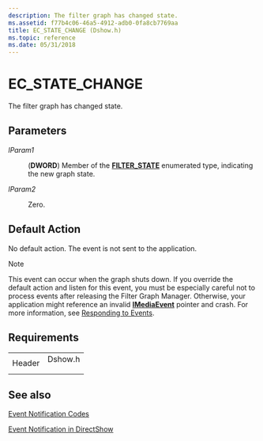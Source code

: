 ```yaml
---
description: The filter graph has changed state.
ms.assetid: f77b4c06-46a5-4912-adb0-0fa8cb7769aa
title: EC_STATE_CHANGE (Dshow.h)
ms.topic: reference
ms.date: 05/31/2018
---
```


# EC\_STATE\_CHANGE

The filter graph has changed state.

## Parameters

<dl> <dt>

<span id="lParam1"></span><span id="lparam1"></span><span id="LPARAM1"></span>*lParam1*
</dt> <dd>

(**DWORD**) Member of the [**FILTER\_STATE**](/windows/win32/api/strmif/ne-strmif-filter_state) enumerated type, indicating the new graph state.

</dd> <dt>

<span id="lParam2"></span><span id="lparam2"></span><span id="LPARAM2"></span>*lParam2*
</dt> <dd>

Zero.

</dd> </dl>

## Default Action

No default action. The event is not sent to the application.

> [!Note]  
> This event can occur when the graph shuts down. If you override the default action and listen for this event, you must be especially careful not to process events after releasing the Filter Graph Manager. Otherwise, your application might reference an invalid [**IMediaEvent**](/windows/desktop/api/Control/nn-control-imediaevent) pointer and crash. For more information, see [Responding to Events](responding-to-events.md).

 

## Requirements



|                   |                                                                                    |
|-------------------|------------------------------------------------------------------------------------|
| Header<br/> | <dl> <dt>Dshow.h</dt> </dl> |



## See also

<dl> <dt>

[Event Notification Codes](event-notification-codes.md)
</dt> <dt>

[Event Notification in DirectShow](event-notification-in-directshow.md)
</dt> </dl>

 

 




